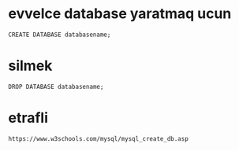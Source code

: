 # evvelce database yaratmaq ucun 
    CREATE DATABASE databasename;
   # silmek
    DROP DATABASE databasename;

# etrafli 
    https://www.w3schools.com/mysql/mysql_create_db.asp
